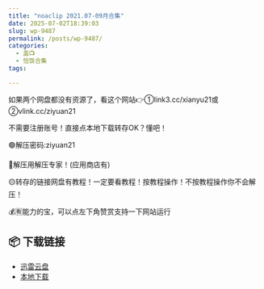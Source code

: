 ```yaml
---
title: "noaclip 2021.07-09月合集"
date: 2025-07-02T18:39:03
slug: wp-9487
permalink: /posts/wp-9487/
categories:
  - 盖📺
  - 恰饭合集
tags:

---
```


如果两个网盘都没有资源了，看这个网站👉①link3.cc/xianyu21或②vlink.cc/ziyuan21

不需要注册账号！直接点本地下载转存OK？懂吧！

🟢解压密码:ziyuan21

🔵解压用解压专家！(应用商店有)

🟡转存的链接网盘有教程！一定要看教程！按教程操作！不按教程操作你不会解压！

💰🈶能力的宝，可以点左下角赞赏支持一下网站运行

## 📦 下载链接
- [迅雷云盘](https://blziyuan21.com/pay-download/9487?key=82e9a64735&down_id=0)
- [本地下载](https://blziyuan21.com/pay-download/9487?key=82e9a64735&down_id=1)

